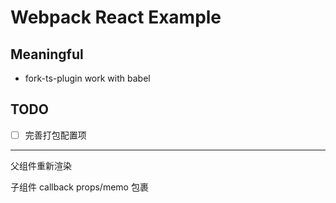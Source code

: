 # Webpack React Example

## Meaningful

- fork-ts-plugin work with babel

## TODO

- [ ] 完善打包配置项

---

父组件重新渲染

子组件 callback props/memo 包裹
